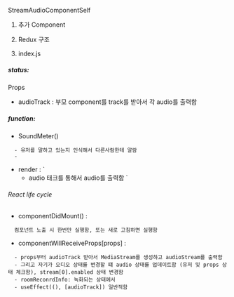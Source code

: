 StreamAudioComponentSelf

1. 추가 Component

2. Redux 구조
2. index.js

##### status:
Props
- audioTrack : 부모 component를 track를 받아서 각 audio를 출력함

##### function:
- SoundMeter()
```
  - 유저를 말하고 있는지 인식해서 다른사람한테 알람
  - 
```
- render : `
  - audio 태크를 통해서 audio를 출력함
` 
###### React life cycle

- componentDidMount() :
```
  컴포넌트 노출 시 한번만 실행함, 또는 새로 고침하면 실행함
```
- componentWillReceiveProps[props] :
```
  - props부터 audioTrack 받아서 MediaStream를 생성하고 audioStream를 출력함
  - 그리고 자기가 오디오 상태를 변경할 떄 audio 상태를 업데이트함 (유저 및 props 상태 체크함), stream[0].enabled 상태 변경함
  - roomReconrdInfo: 녹화되는 상태에서
  - useEffect((), [audioTrack]) 일반적함
```